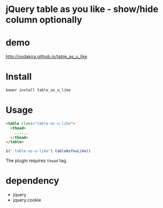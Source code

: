 # jQuery table as you like - show/hide column optionally

# demo

http://osdakira.github.io/table_as_u_like

# Install

```js
bower install table_as_u_like
```

# Usage

```html
<table class="table-as-u-like">
  <thead>
    ......
  </thead>
</table>
```

```js
$(".table-as-u-like").tableAsYouLike()
```

The plugin requires `thead` tag.

# dependency
- jquery
- jquery.cookie
